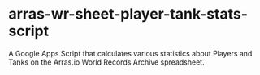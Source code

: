 # arras-wr-sheet-player-tank-stats-script
A Google Apps Script that calculates various statistics about Players and Tanks on the Arras.io World Records Archive spreadsheet.
